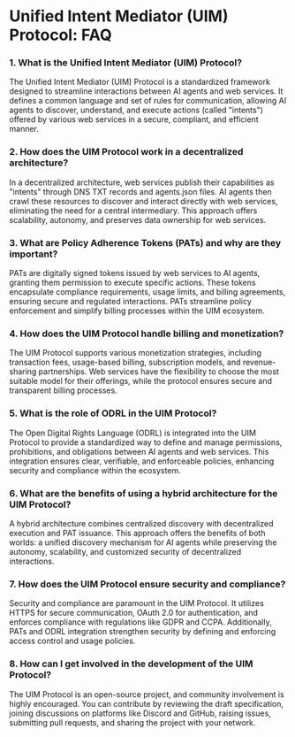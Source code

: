 # Unified Intent Mediator (UIM) Protocol: FAQ

### 1. What is the Unified Intent Mediator (UIM) Protocol?
The Unified Intent Mediator (UIM) Protocol is a standardized framework designed to streamline interactions between AI agents and web services. It defines a common language and set of rules for communication, allowing AI agents to discover, understand, and execute actions (called "intents") offered by various web services in a secure, compliant, and efficient manner.

### 2. How does the UIM Protocol work in a decentralized architecture?
In a decentralized architecture, web services publish their capabilities as "intents" through DNS TXT records and agents.json files. AI agents then crawl these resources to discover and interact directly with web services, eliminating the need for a central intermediary. This approach offers scalability, autonomy, and preserves data ownership for web services.

### 3. What are Policy Adherence Tokens (PATs) and why are they important?
PATs are digitally signed tokens issued by web services to AI agents, granting them permission to execute specific actions. These tokens encapsulate compliance requirements, usage limits, and billing agreements, ensuring secure and regulated interactions. PATs streamline policy enforcement and simplify billing processes within the UIM ecosystem.

### 4. How does the UIM Protocol handle billing and monetization?
The UIM Protocol supports various monetization strategies, including transaction fees, usage-based billing, subscription models, and revenue-sharing partnerships. Web services have the flexibility to choose the most suitable model for their offerings, while the protocol ensures secure and transparent billing processes.

### 5. What is the role of ODRL in the UIM Protocol?
The Open Digital Rights Language (ODRL) is integrated into the UIM Protocol to provide a standardized way to define and manage permissions, prohibitions, and obligations between AI agents and web services. This integration ensures clear, verifiable, and enforceable policies, enhancing security and compliance within the ecosystem.

### 6. What are the benefits of using a hybrid architecture for the UIM Protocol?
A hybrid architecture combines centralized discovery with decentralized execution and PAT issuance. This approach offers the benefits of both worlds: a unified discovery mechanism for AI agents while preserving the autonomy, scalability, and customized security of decentralized interactions.

### 7. How does the UIM Protocol ensure security and compliance?
Security and compliance are paramount in the UIM Protocol. It utilizes HTTPS for secure communication, OAuth 2.0 for authentication, and enforces compliance with regulations like GDPR and CCPA. Additionally, PATs and ODRL integration strengthen security by defining and enforcing access control and usage policies.

### 8. How can I get involved in the development of the UIM Protocol?
The UIM Protocol is an open-source project, and community involvement is highly encouraged. You can contribute by reviewing the draft specification, joining discussions on platforms like Discord and GitHub, raising issues, submitting pull requests, and sharing the project with your network.
